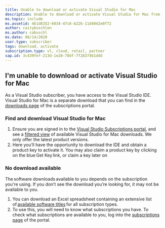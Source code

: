 ```yaml
---
title: Unable to download or activate Visual Studio for Mac
description: Unable to download or activate Visual Studio for Mac from Visual Studio Subscriptions
ms.topic: include
ms.assetid: 461d8352-6034-47c6-b226-11d4042e0f72
author: caitybuschlen
ms.author: cabuschl
ms.date: 08/14/2020
user.type: subscriber
tags: download, activate
subscription.type: vl, cloud, retail, partner
sap.id: 3c439fef-213d-1e20-70df-7f2837461ddd
---
```


## I'm unable to download or activate Visual Studio for Mac

As a Visual Studio subscriber, you have access to the Visual Studio IDE. Visual Studio for Mac is a separate download that you can find in the [downloads page](https://my.visualstudio.com/Downloads) of the subscriptions portal.  

### Find and download Visual Studio for Mac 
1. Ensure you are signed in to the [Visual Studio Subscriptions portal](https://my.visualstudio.com/benefits), and see a [filtered view](https://my.visualstudio.com/Downloads?q=Visual%20Studio%20for%20mac&pgroup=) of available Visual Studio for Mac downloads. We only offer the latest product versions. 
2. Here you’ll have the opportunity to download the IDE and obtain a product key to activate it. You may also claim a product key by clicking on the blue Get Key link, or claim a key later on  

### No download available 
The software downloads available to you depends on the subscription you're using. If you don’t see the download you’re looking for, it may not be available to you.
1. You can download an Excel spreadsheet containing an extensive list of [available software titles](https://download.microsoft.com/download/1/5/4/15454442-CF17-47B9-A65D-DF84EF88511B/Visual_Studio_by_Subscription_Level.xlsx) for all subscription types.
1. To use this, you will need to know what subscriptions you have. To check what subscriptions are available to you, log into the [subscriptions page](https://my.visualstudio.com/subscriptions) of the portal. 
